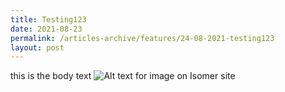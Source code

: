 ```yaml
---
title: Testing123
date: 2021-08-23
permalink: /articles-archive/features/24-08-2021-testing123
layout: post
---
```

this is the body text
![Alt text for image on Isomer site](/images/homepage-background.jpg)
